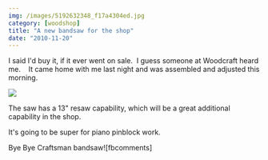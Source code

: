 ```yaml
---
img: /images/5192632348_f17a4304ed.jpg
category: [woodshop]
title: "A new bandsaw for the shop"
date: "2010-11-20"
---
```


I said I'd buy it, if it ever went on sale.  I guess someone at Woodcraft heard me.    It came home with me last night and was assembled and adjusted this morning.

![](/images/5192632348_f17a4304ed.jpg)

The saw has a 13" resaw capability, which will be a great additional capability in the shop.

It's going to be super for piano pinblock work.

Bye Bye Craftsman bandsaw!\[fbcomments\]
